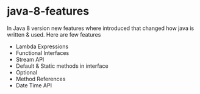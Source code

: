 # java-8-features

In Java 8 version new features where introduced that changed how java is written & used. Here are few features

 - Lambda Expressions
 - Functional Interfaces
 - Stream API
 - Default & Static methods in interface
 - Optional
 - Method References
 - Date Time API
